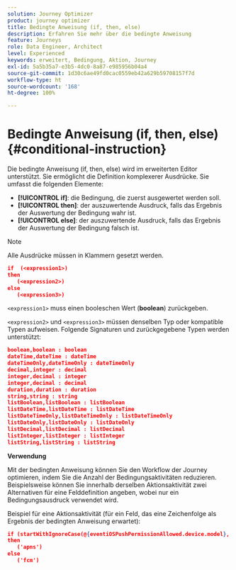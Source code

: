 ```yaml
---
solution: Journey Optimizer
product: journey optimizer
title: Bedingte Anweisung (if, then, else)
description: Erfahren Sie mehr über die bedingte Anweisung
feature: Journeys
role: Data Engineer, Architect
level: Experienced
keywords: erweitert, Bedingung, Aktion, Journey
exl-id: 5a5b35a7-e3b5-4dc0-8a87-e985956b04a4
source-git-commit: 1d30c6ae49fd0cac0559eb42a629b59708157f7d
workflow-type: ht
source-wordcount: '168'
ht-degree: 100%

---
```


# Bedingte Anweisung (if, then, else) {#conditional-instruction}

Die bedingte Anweisung (if, then, else) wird im erweiterten Editor unterstützt. Sie ermöglicht die Definition komplexerer Ausdrücke. Sie umfasst die folgenden Elemente:

* **[!UICONTROL if]**: die Bedingung, die zuerst ausgewertet werden soll.
* **[!UICONTROL then]**: der auszuwertende Ausdruck, falls das Ergebnis der Auswertung der Bedingung wahr ist.
* **[!UICONTROL else]**: der auszuwertende Ausdruck, falls das Ergebnis der Auswertung der Bedingung falsch ist.

>[!NOTE]
>
>Alle Ausdrücke müssen in Klammern gesetzt werden.

```json
if  (<expression1>)
then
   (<expression2>)
else
   (<expression3>)
```

`<expression1>` muss einen booleschen Wert (**boolean**) zurückgeben.

`<expression2>` und `<expression3>` müssen denselben Typ oder kompatible Typen aufweisen. Folgende Signaturen und zurückgegebene Typen werden unterstützt:

```json
boolean,boolean : boolean
dateTime,dateTime : dateTime
dateTimeOnly,dateTimeOnly : dateTimeOnly
decimal,integer : decimal
integer,decimal : integer
integer,decimal : decimal
duration,duration : duration
string,string : string
listBoolean,listBoolean : listBoolean
listDateTime,listDateTime : listDateTime
listDateTimeOnly,listDateTimeOnly : listDateTimeOnly
listDateOnly,listDateOnly : listDateOnly
listDecimal,listDecimal : listDecimal
listInteger,listInteger : listInteger
listString,listString : listString
```

**Verwendung**

Mit der bedingten Anweisung können Sie den Workflow der Journey optimieren, indem Sie die Anzahl der Bedingungsaktivitäten reduzieren. Beispielsweise können Sie innerhalb derselben Aktionsaktivität zwei Alternativen für eine Felddefinition angeben, wobei nur ein Bedingungsausdruck verwendet wird.

Beispiel für eine Aktionsaktivität (für ein Feld, das eine Zeichenfolge als Ergebnis der bedingten Anweisung erwartet):

```json
if (startWithIgnoreCase(@{eventiOSPushPermissionAllowed.device.model}, 'iPad') or startWithIgnoreCase(@{eventiOSPushPermissionAllowed.device.model}, 'iOS'))
then
   ('apns')
else
   ('fcm')
```
